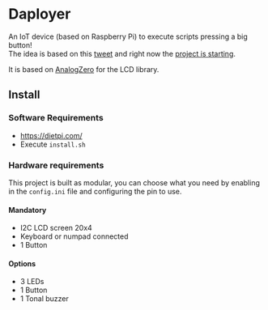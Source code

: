 # Daployer
An IoT device (based on Raspberry Pi) to execute scripts pressing a big button!  
The idea is based on this [tweet](https://twitter.com/martinwoodward/status/1117165603549339648?s=19) and right now the [project is starting](https://www.instagram.com/p/B1G9lQkolH4/).

It is based on [AnalogZero](https://github.com/raspitv/analogzero) for the LCD library.

## Install

### Software Requirements

* https://dietpi.com/
* Execute `install.sh`

### Hardware requirements

This project is built as modular, you can choose what you need by enabling in the `config.ini` file and configuring the pin to use.

#### Mandatory

* I2C LCD screen 20x4
* Keyboard or numpad connected
* 1 Button

#### Options

* 3 LEDs
* 1 Button
* 1 Tonal buzzer
